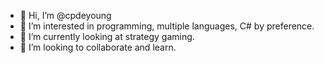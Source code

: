 - 👋 Hi, I’m @cpdeyoung
- 👀 I’m interested in programming, multiple languages, C# by preference.
- 🌱 I’m currently looking at strategy gaming.
- 💞️ I’m looking to collaborate and learn.

<!---
cpdeyoung/cpdeyoung is a ✨ special ✨ repository because its `README.md` (this file) appears on your GitHub profile.
You can click the Preview link to take a look at your changes.
--->
